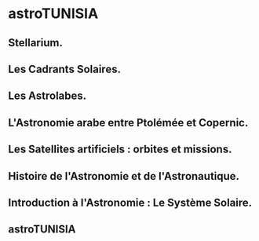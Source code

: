 # astroTUNISIA

## Stellarium.

<preview-Lia
link="https://tinyurl.com/y69w6n2q"
src ="https://liascript.github.io/course/?https://raw.githubusercontent.com/pyTUNISIA/home/master/preview/previewAstroTUNISIA.md#1">
</preview-Lia>

## Les Cadrants Solaires.

<preview-Lia
link="https://tinyurl.com/y69w6n2q"
src ="https://liascript.github.io/course/?https://raw.githubusercontent.com/pyTUNISIA/home/master/preview/previewAstroTUNISIA.md#3">
</preview-Lia>

## Les Astrolabes.

<preview-Lia
link="https://tinyurl.com/y69w6n2q"
src ="https://liascript.github.io/course/?https://raw.githubusercontent.com/pyTUNISIA/home/master/preview/previewAstroTUNISIA.md#4">
</preview-Lia>

## L'Astronomie arabe entre Ptolémée et Copernic.

<preview-Lia
link="https://tinyurl.com/y69w6n2q"
src ="https://liascript.github.io/course/?https://raw.githubusercontent.com/pyTUNISIA/home/master/preview/previewAstroTUNISIA.md#5">
</preview-Lia>


## Les Satellites artificiels : orbites et missions.

<preview-Lia
link="https://tinyurl.com/y69w6n2q"
src ="https://liascript.github.io/course/?https://raw.githubusercontent.com/pyTUNISIA/home/master/preview/previewAstroTUNISIA.md#2">
</preview-Lia>


## Histoire de l'Astronomie et de l'Astronautique.

<preview-Lia
link="https://liascript.github.io/course/?https://raw.githubusercontent.com/pyTUNISIA/home/master/preview/previewAstroTUNISIA.md#6"
src ="https://liascript.github.io/course/?https://raw.githubusercontent.com/pyTUNISIA/home/master/preview/previewAstroTUNISIA.md#6">
</preview-Lia>

## Introduction à l'Astronomie : Le Système Solaire.

<preview-Lia
link="https://tinyurl.com/y69w6n2q"
src ="https://liascript.github.io/course/?https://raw.githubusercontent.com/pyTUNISIA/home/master/preview/previewAstroTUNISIA.md#7">
</preview-Lia>


## astroTUNISIA

 
<preview-Lia
link="https://tinyurl.com/y69w6n2q"
src ="https://liascript.github.io/course/?https://raw.githubusercontent.com/pyTUNISIA/home/master/preview/previewAstroTUNISIA.md#8">
</preview-Lia>
